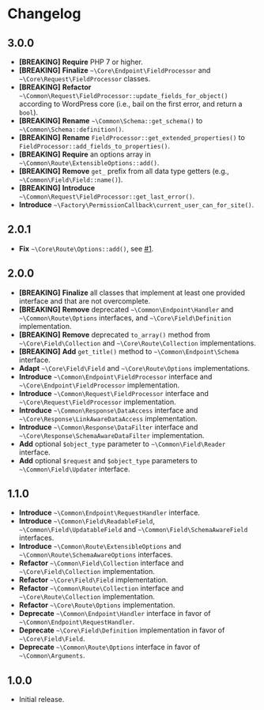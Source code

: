 # Changelog

## 3.0.0

* **[BREAKING]** **Require** PHP 7 or higher.
* **[BREAKING]** **Finalize** `~\Core\Endpoint\FieldProcessor` and `~\Core\Request\FieldProcessor` classes.
* **[BREAKING]** **Refactor** `~\Common\Request\FieldProcessor::update_fields_for_object()` according to WordPress core (i.e., bail on the first error, and return a `bool`).
* **[BREAKING]** **Rename** `~\Common\Schema::get_schema()` to `~\Common\Schema::definition()`.
* **[BREAKING]** **Rename** `FieldProcessor::get_extended_properties()` to `FieldProcessor::add_fields_to_properties()`.
* **[BREAKING]** **Require** an options array in `~\Common\Route\ExtensibleOptions::add()`.
* **[BREAKING]** **Remove** `get_` prefix from all data type getters (e.g., `~\Common\Field\Field::name()`).
* **[BREAKING]** **Introduce** `~\Common\Request\FieldProcessor::get_last_error()`.
* **Introduce** `~\Factory\PermissionCallback\current_user_can_for_site()`.

## 2.0.1

* **Fix** `~\Core\Route\Options::add()`, see [#1](https://github.com/inpsyde/WP-REST-Starter/issues/1).

## 2.0.0

* **[BREAKING]** **Finalize** all classes that implement at least one provided interface and that are not overcomplete.
* **[BREAKING]** **Remove** deprecated `~\Common\Endpoint\Handler` and `~\Common\Route\Options` interfaces, and `~\Core\Field\Definition` implementation.
* **[BREAKING]** **Remove** deprecated `to_array()` method from `~\Core\Field\Collection` and `~\Core\Route\Collection` implementations.
* **[BREAKING]** **Add** `get_title()` method to `~\Common\Endpoint\Schema` interface.
* **Adapt** `~\Core\Field\Field` and `~\Core\Route\Options` implementations.
* **Introduce** `~\Common\Endpoint\FieldProcessor` interface and `~\Core\Endpoint\FieldProcessor` implementation.
* **Introduce** `~\Common\Request\FieldProcessor` interface and `~\Core\Request\FieldProcessor` implementation.
* **Introduce** `~\Common\Response\DataAccess` interface and `~\Core\Response\LinkAwareDataAccess` implementation.
* **Introduce** `~\Common\Response\DataFilter` interface and `~\Core\Response\SchemaAwareDataFilter` implementation.
* **Add** optional `$object_type` parameter to `~\Common\Field\Reader` interface.
* **Add** optional `$request` and `$object_type` parameters to `~\Common\Field\Updater` interface.

## 1.1.0

* **Introduce** `~\Common\Endpoint\RequestHandler` interface.
* **Introduce** `~\Common\Field\ReadableField`, `~\Common\Field\UpdatableField` and `~\Common\Field\SchemaAwareField` interfaces.
* **Introduce** `~\Common\Route\ExtensibleOptions` and `~\Common\Route\SchemaAwareOptions` interfaces.
* **Refactor** `~\Common\Field\Collection` interface and `~\Core\Field\Collection` implementation.
* **Refactor** `~\Core\Field\Field` implementation.
* **Refactor** `~\Common\Route\Collection` interface and `~\Core\Route\Collection` implementation.
* **Refactor** `~\Core\Route\Options` implementation.
* **Deprecate** `~\Common\Endpoint\Handler` interface in favor of `~\Common\Endpoint\RequestHandler`.
* **Deprecate** `~\Core\Field\Definition` implementation in favor of `~\Core\Field\Field`.
* **Deprecate** `~\Common\Route\Options` interface in favor of `~\Common\Arguments`.

## 1.0.0

* Initial release.

